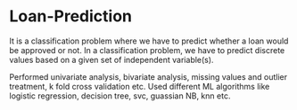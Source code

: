 # Loan-Prediction
It is a classification problem where we have to predict whether a loan would be approved or not. In a classification problem, we have to predict discrete values based on a given set of independent variable(s).

Performed univariate analysis, bivariate analysis, missing values and outlier treatment, k fold cross validation etc. Used different ML algorithms like logistic regression, decision tree, svc, guassian NB, knn etc. 
